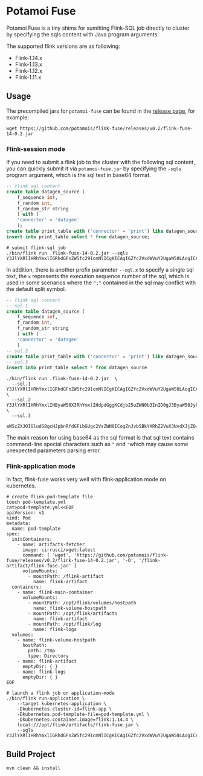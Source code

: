 # Potamoi Fuse


Potamoi Fuse is a tiny shims for sumitting Flink-SQL job directly to cluster by specifying the sqls content with Java program arguments.

The supported flink versions are as following:

* Flink-1.14.x
* Flink-1.13.x
* Flink-1.12.x
* Flink-1.11.x

## Usage

The precompiled jars for `potamoi-fuse` can be found in the [release page](https://github.com/potamois/flink-fuse/releases), for example:

```shell
wget https://github.com/potamois/flink-fuse/releases/v0.2/flink-fuse-14-0.2.jar
```

### Flink-session mode

If you need to submit a flink job to the cluster with the following sql content,  you can quickly submit it via `potamoi-fuse.jar` by specifying the `-sqls`  program argument, which is the sql text in base64 format.

```sql
-- flink sql content
create table datagen_source (
    f_sequence int,
    f_random int,
    f_random_str string
    ) with (
    'connector' = 'datagen'
    );
create table print_table with ('connector' = 'print') like datagen_source (excluding all);
insert into print_table select * from datagen_source;
```

```shell
# submit flink-sql job
./bin/flink run .flink-fuse-14-0.2.jar --sqls Y3JlYXRlIHRhYmxlIGRhdGFnZW5fc291cmNlICgKICAgIGZfc2VxdWVuY2UgaW50LAogICAgZl9yYW5kb20gaW50LAogICAgZl9yYW5kb21fc3RyIHN0cmluZwogICAgKSB3aXRoICgKICAgICdjb25uZWN0b3InID0gJ2RhdGFnZW4nCiAgICApOwpjcmVhdGUgdGFibGUgcHJpbnRfdGFibGUgd2l0aCAoJ2Nvbm5lY3RvcicgPSAncHJpbnQnKSBsaWtlIGRhdGFnZW5fc291cmNlIChleGNsdWRpbmcgYWxsKTsKaW5zZXJ0IGludG8gcHJpbnRfdGFibGUgc2VsZWN0ICogZnJvbSBkYXRhZ2VuX3NvdXJjZTs=
```

In addition, there is another prefix parameter `--sql.x` to specify a single sql text,  the `x` represents the execution sequence  number of the sql, which is used in some scenarios where the `";"` contained in the sql may conflict with the default split symbol. 

```sql
-- flink sql content
-- sql.1
create table datagen_source (
    f_sequence int,
    f_random int,
    f_random_str string
    ) with (
    'connector' = 'datagen'
    )
-- sql.2
create table print_table with ('connector' = 'print') like datagen_source (excluding all)
-- sql.3
insert into print_table select * from datagen_source
```

```shell
./bin/flink run .flink-fuse-14-0.2.jar  \
  --sql.1 Y3JlYXRlIHRhYmxlIGRhdGFnZW5fc291cmNlICgKICAgIGZfc2VxdWVuY2UgaW50LAogICAgZl9yYW5kb20gaW50LAogICAgZl9yYW5kb21fc3RyIHN0cmluZwogICAgKSB3aXRoICgKICAgICdjb25uZWN0b3InID0gJ2RhdGFnZW4nCiAgICAp \
  --sql.2 Y3JlYXRlIHRhYmxlIHByaW50X3RhYmxlIHdpdGggKCdjb25uZWN0b3InID0gJ3ByaW50JykgbGlrZSBkYXRhZ2VuX3NvdXJjZSAoZXhjbHVkaW5nIGFsbCk= \
  --sql.3 
  aW5zZXJ0IGludG8gcHJpbnRfdGFibGUgc2VsZWN0ICogZnJvbSBkYXRhZ2VuX3NvdXJjZQ== 
```

The main reason for using base64 as the sql  format is that sql text contains command-line special characters such as `"` and `'`which may cause some unexpected parameters parsing error.

### Flink-application mode

In fact, flink-fuse works very well with flink-application mode on kubernetes.

```shell
# create flink-pod-template file
touch pod-template.yml
cat>pod-template.yml<<EOF
apiVersion: v1
kind: Pod
metadata:
  name: pod-template
spec:
  initContainers:
    - name: artifacts-fetcher
      image: cirrusci/wget:latest
      command: [ 'wget', 'https://github.com/potamois/flink-fuse/releases/v0.2/flink-fuse-14-0.2.jar', '-O', '/flink-artifact/flink-fuse.jar' ]
      volumeMounts:
        - mountPath: /flink-artifact
          name: flink-artifact
  containers:
    - name: flink-main-container
      volumeMounts:
        - mountPath: /opt/flink/volumes/hostpath
          name: flink-volume-hostpath
        - mountPath: /opt/flink/artifacts
          name: flink-artifact
        - mountPath: /opt/flink/log
          name: flink-logs
  volumes:
    - name: flink-volume-hostpath
      hostPath:
        path: /tmp
        type: Directory
    - name: flink-artifact
      emptyDir: { }
    - name: flink-logs
      emptyDir: { }
EOF
      
# launch a flink job on application-mode
./bin/flink run-application \
    --target kubernetes-application \
    -Dkubernetes.cluster-id=flink-app \
    -Dkubernetes.pod-template-file=pod-template.yml \
    -Dkubernetes.container.image=flink:1.14.4 \
    local:///opt/flink/artifacts/flink-fuse.jar \
    --sqls Y3JlYXRlIHRhYmxlIGRhdGFnZW5fc291cmNlICgKICAgIGZfc2VxdWVuY2UgaW50LAogICAgZl9yYW5kb20gaW50LAogICAgZl9yYW5kb21fc3RyIHN0cmluZwogICAgKSB3aXRoICgKICAgICdjb25uZWN0b3InID0gJ2RhdGFnZW4nCiAgICApOwpjcmVhdGUgdGFibGUgcHJpbnRfdGFibGUgd2l0aCAoJ2Nvbm5lY3RvcicgPSAncHJpbnQnKSBsaWtlIGRhdGFnZW5fc291cmNlIChleGNsdWRpbmcgYWxsKTsKaW5zZXJ0IGludG8gcHJpbnRfdGFibGUgc2VsZWN0ICogZnJvbSBkYXRhZ2VuX3NvdXJjZTs=
```

## Build Project

```shell
mvn clean && install
```

<br>

<br>





